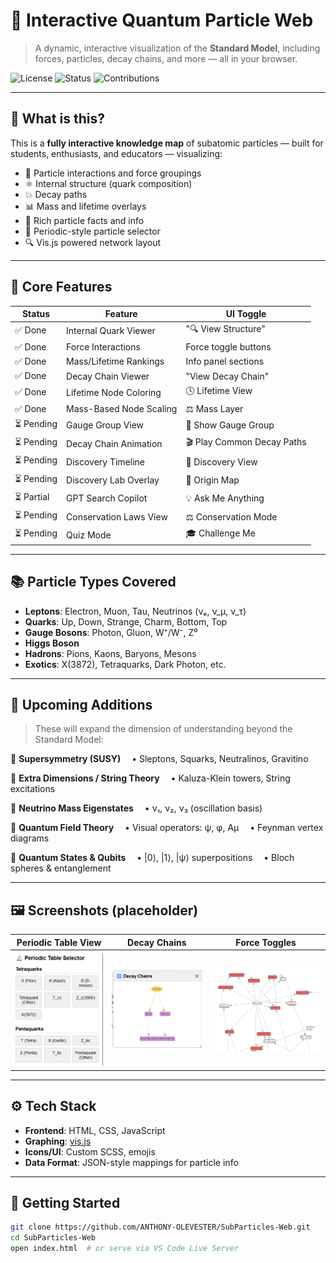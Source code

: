 # 🧬 Interactive Quantum Particle Web

> A dynamic, interactive visualization of the **Standard Model**, including forces, particles, decay chains, and more — all in your browser.

![License](https://img.shields.io/badge/license-GPL--3.0-blue)
![Status](https://img.shields.io/badge/status-Active--Development-brightgreen)
![Contributions](https://img.shields.io/badge/contributions-welcome-orange)

---

## 🎯 What is this?

This is a **fully interactive knowledge map** of subatomic particles — built for students, enthusiasts, and educators — visualizing:

* 🔗 Particle interactions and force groupings
* ⚛️ Internal structure (quark composition)
* 💥 Decay paths
* 📊 Mass and lifetime overlays
* 🧠 Rich particle facts and info
* 🧪 Periodic-style particle selector
* 🔍 Vis.js powered network layout

---

## 🧩 Core Features

| Status    | Feature                 | UI Toggle                  |
| --------- | ----------------------- | -------------------------- |
| ✅ Done    | Internal Quark Viewer   | "🔍 View Structure"        |
| ✅ Done    | Force Interactions      | Force toggle buttons       |
| ✅ Done    | Mass/Lifetime Rankings  | Info panel sections        |
| ✅ Done    | Decay Chain Viewer      | "View Decay Chain"         |
| ✅ Done    | Lifetime Node Coloring  | 🕓 Lifetime View           |
| ✅ Done    | Mass-Based Node Scaling | ⚖️ Mass Layer              |
| ⏳ Pending | Gauge Group View        | 🔣 Show Gauge Group        |
| ⏳ Pending | Decay Chain Animation   | 🎬 Play Common Decay Paths |
| ⏳ Pending | Discovery Timeline      | 📅 Discovery View          |
| ⏳ Pending | Discovery Lab Overlay   | 🧪 Origin Map              |
| ⏳ Partial | GPT Search Copilot      | 💡 Ask Me Anything         |
| ⏳ Pending | Conservation Laws View  | ⚖️ Conservation Mode       |
| ⏳ Pending | Quiz Mode               | 🎓 Challenge Me            |

---

## 📚 Particle Types Covered

* **Leptons**: Electron, Muon, Tau, Neutrinos (νₑ, ν\_μ, ν\_τ)
* **Quarks**: Up, Down, Strange, Charm, Bottom, Top
* **Gauge Bosons**: Photon, Gluon, W⁺/W⁻, Z⁰
* **Higgs Boson**
* **Hadrons**: Pions, Kaons, Baryons, Mesons
* **Exotics**: X(3872), Tetraquarks, Dark Photon, etc.

---

## 🚧 Upcoming Additions

> These will expand the dimension of understanding beyond the Standard Model:

🔸 **Supersymmetry (SUSY)**
 • Sleptons, Squarks, Neutralinos, Gravitino

🔸 **Extra Dimensions / String Theory**
 • Kaluza-Klein towers, String excitations

🔸 **Neutrino Mass Eigenstates**
 • ν₁, ν₂, ν₃ (oscillation basis)

🔸 **Quantum Field Theory**
 • Visual operators: ψ, φ, Aμ
 • Feynman vertex diagrams

🔸 **Quantum States & Qubits**
 • |0⟩, |1⟩, |ψ⟩ superpositions
 • Bloch spheres & entanglement

---

## 🖼 Screenshots (placeholder)

| Periodic Table View | Decay Chains | Force Toggles |
|---------------------|--------------|---------------|
| ![img](docs/periodic.png) | ![img](docs/decay.png) | ![img](docs/forces.png) |

---

## ⚙️ Tech Stack

* **Frontend**: HTML, CSS, JavaScript
* **Graphing**: [vis.js](https://visjs.org/)
* **Icons/UI**: Custom SCSS, emojis
* **Data Format**: JSON-style mappings for particle info

---

## 🚀 Getting Started

```bash
git clone https://github.com/ANTHONY-OLEVESTER/SubParticles-Web.git
cd SubParticles-Web
open index.html  # or serve via VS Code Live Server
```
